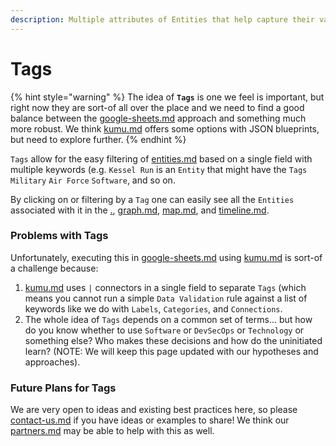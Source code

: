 ```yaml
---
description: Multiple attributes of Entities that help capture their various dimensions.
---
```


# Tags

{% hint style="warning" %}
The idea of **`Tags`** is one we feel is important, but right now they are sort-of all over the place and we need to find a good balance between the [google-sheets.md](../../../learning/tools/google-sheets.md "mention") approach and something much more robust. We think [kumu.md](../../../learning/tools/kumu.md "mention") offers some options with JSON blueprints, but need to explore further.
{% endhint %}

`Tags` allow for the easy filtering of [entities.md](entities.md "mention") based on a single field with multiple keywords (e.g. `Kessel Run` is an `Entity` that might have the `Tags` `Military` `Air Force` `Software`, and so on.&#x20;

By clicking on or filtering by a `Tag` one can easily see all the `Entities` associated with it in the [.](./ "mention"), [graph.md](../graph.md "mention"), [map.md](../map.md "mention"), and [timeline.md](../timeline.md "mention").

### Problems with Tags

Unfortunately, executing this in [google-sheets.md](../../../learning/tools/google-sheets.md "mention") using [kumu.md](../../../learning/tools/kumu.md "mention") is sort-of a challenge because:

1. [kumu.md](../../../learning/tools/kumu.md "mention") uses `|` connectors in a single field to separate `Tags` (which means you cannot run a simple `Data Validation` rule against a list of keywords like we do with `Labels`, `Categories`, and `Connections`.
2. The whole idea of `Tags` depends on a common set of terms... but how do you know whether to use `Software` or `DevSecOps` or `Technology` or something else? Who makes these decisions and how do the uninitiated learn? (NOTE: We will keep this page updated with our hypotheses and approaches).

### Future Plans for Tags

We are very open to ideas and existing best practices here, so please [contact-us.md](../../contact-us.md "mention") if you have ideas or examples to share! We think our [partners.md](../../support/partners.md "mention") may be able to help with this as well.
